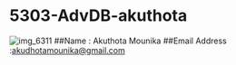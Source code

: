 # 5303-AdvDB-akuthota
![img_6311](https://cloud.githubusercontent.com/assets/16820221/18098660/c69769de-6ea8-11e6-93a9-4aebecbeb971.JPG)
##Name : Akuthota Mounika
##Email Address :akudhotamounika@gmail.com
